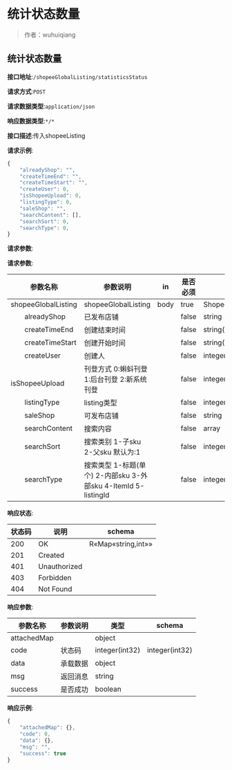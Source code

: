 # 统计状态数量

> 作者：wuhuiqiang

## 统计状态数量


**接口地址**:`/shopeeGlobalListing/statisticsStatus`


**请求方式**:`POST`


**请求数据类型**:`application/json`


**响应数据类型**:`*/*`


**接口描述**:传入shopeeListing


**请求示例**:


```javascript
{
	"alreadyShop": "",
	"createTimeEnd": "",
	"createTimeStart": "",
	"createUser": 0,
	"isShopeeUpload": 0,
	"listingType": 0,
	"saleShop": "",
	"searchContent": [],
	"searchSort": 0,
	"searchType": 0,
}
```


**请求参数**:


**请求参数**:


| 参数名称 | 参数说明 | in    | 是否必须 | 数据类型 | schema |
| -------- | -------- | ----- | -------- | -------- | ------ |
|shopeeGlobalListing|shopeeGlobalListing|body|true|ShopeeGlobalListingDTO|ShopeeGlobalListingDTO|
|&emsp;&emsp;alreadyShop|已发布店铺||false|string||
|&emsp;&emsp;createTimeEnd|创建结束时间||false|string(date-time)||
|&emsp;&emsp;createTimeStart|创建开始时间||false|string(date-time)||
|&emsp;&emsp;createUser|创建人||false|integer(int64)||
|&emsp;&emsp;isShopeeUpload|刊登方式 0:蝌蚪刊登 1:后台刊登 2:新系统刊登||false|integer(int32)||
|&emsp;&emsp;listingType|listing类型||false|integer(int32)||
|&emsp;&emsp;saleShop|可发布店铺||false|string||
|&emsp;&emsp;searchContent|搜索内容||false|array|string|
|&emsp;&emsp;searchSort|搜索类别 1-子sku 2-父sku 默认为:1||false|integer(int32)||
|&emsp;&emsp;searchType|搜索类型 1-标题(单个) 2-内部sku 3-外部sku 4-ItemId 5-listingId||false|integer(int32)||


**响应状态**:


| 状态码 | 说明 | schema |
| -------- | -------- | ----- | 
|200|OK|R«Map«string,int»»|
|201|Created||
|401|Unauthorized||
|403|Forbidden||
|404|Not Found||


**响应参数**:


| 参数名称 | 参数说明 | 类型 | schema |
| -------- | -------- | ----- |----- | 
|attachedMap||object||
|code|状态码|integer(int32)|integer(int32)|
|data|承载数据|object||
|msg|返回消息|string||
|success|是否成功|boolean||


**响应示例**:
```javascript
{
	"attachedMap": {},
	"code": 0,
	"data": {},
	"msg": "",
	"success": true
}
```